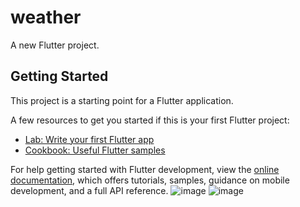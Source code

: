 # weather

A new Flutter project.

## Getting Started

This project is a starting point for a Flutter application.

A few resources to get you started if this is your first Flutter project:

- [Lab: Write your first Flutter app](https://docs.flutter.dev/get-started/codelab)
- [Cookbook: Useful Flutter samples](https://docs.flutter.dev/cookbook)

For help getting started with Flutter development, view the
[online documentation](https://docs.flutter.dev/), which offers tutorials,
samples, guidance on mobile development, and a full API reference.
![image](https://user-images.githubusercontent.com/117489096/215220414-8011629f-0b90-4fc3-bbdc-8f601573156d.png)
![image](https://user-images.githubusercontent.com/117489096/215220428-159b12fd-8cf7-43d4-b040-d8052daa1553.png)
